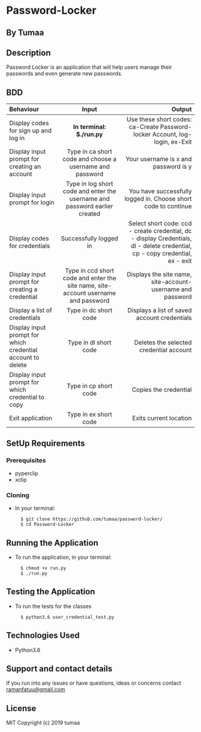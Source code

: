# Password-Locker

## By Tumaa

## Description
Password Locker is an application that will help users manage their passwords and even generate new passwords.

## BDD
| Behaviour | Input | Output |
| :---------------- | :---------------: | ------------------: |
| Display codes for sign up and log in | **In terminal: $./run.py** |Use these short codes: ca-Create Password-locker Account, log-login, ex-Exit |
| Display input prompt for creating an account |Type in ca short code and choose a username and password|Your username is x and password is y |
| Display input prompt for login|Type in log short code and enter the username and password earlier created| You have successfully logged in. Choose short code to continue |
| Display codes for credentials| Successfully logged in| Select short code: ccd - create credential, dc - display Credentials, dl - delete credential, cp - copy credential, ex - exit |
| Display input prompt for creating a credential |Type in ccd short code and enter the site name, site-account  username and password | Displays the site name, site-account-username and password |
| Display a list of credentials |Type in dc short code | Displays a list of saved account credentials |
| Display input prompt for which credential account to delete |Type in dl short code | Deletes the selected credential account|
| Display input prompt for which credential to copy |Type in cp short code | Copies the credential|
| Exit application |Type in ex short code| Exits current location |

## SetUp Requirements
### Prerequisites
* pyperclip
* xclip

### Cloning
* In your terminal:

        $ git clone https://github.com/tumaa/password-locker/
        $ cd Password-Locker

## Running the Application
* To run the application, in your terminal:

        $ chmod +x run.py
        $ ./run.py

## Testing the Application
* To run the tests for the classes

        $ python3.6 user_credential_test.py

## Technologies Used
* Python3.6

## Support and contact details

If you run into any issues or have questions, ideas or concerns contact ramanfatuu@gmail.com

## License
MIT Copyright (c) 2019 tumaa
